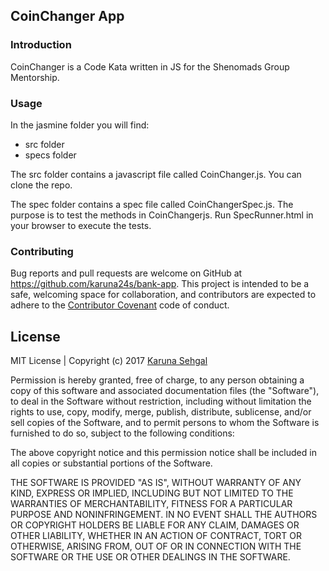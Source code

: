 ## CoinChanger App

### Introduction

CoinChanger is a Code Kata written in JS for the Shenomads Group Mentorship.

### Usage

In the jasmine folder you will find:
- src folder
- specs folder

The src folder contains a javascript file called CoinChanger.js. You can clone the repo.

The spec folder contains a spec file called CoinChangerSpec.js. The purpose is to test the methods in CoinChangerjs. Run SpecRunner.html in your browser to execute the tests.


### Contributing

Bug reports and pull requests are welcome on GitHub at https://github.com/karuna24s/bank-app. This project is intended to be a safe, welcoming space for collaboration, and contributors are expected to adhere to the [Contributor Covenant](contributor-covenant.org) code of conduct.

## License

MIT License | Copyright (c) 2017 [Karuna Sehgal](http://karunasehgal.com)

Permission is hereby granted, free of charge, to any person obtaining a copy
of this software and associated documentation files (the "Software"), to deal
in the Software without restriction, including without limitation the rights
to use, copy, modify, merge, publish, distribute, sublicense, and/or sell
copies of the Software, and to permit persons to whom the Software is
furnished to do so, subject to the following conditions:

The above copyright notice and this permission notice shall be included in all
copies or substantial portions of the Software.

THE SOFTWARE IS PROVIDED "AS IS", WITHOUT WARRANTY OF ANY KIND, EXPRESS OR
IMPLIED, INCLUDING BUT NOT LIMITED TO THE WARRANTIES OF MERCHANTABILITY,
FITNESS FOR A PARTICULAR PURPOSE AND NONINFRINGEMENT. IN NO EVENT SHALL THE
AUTHORS OR COPYRIGHT HOLDERS BE LIABLE FOR ANY CLAIM, DAMAGES OR OTHER
LIABILITY, WHETHER IN AN ACTION OF CONTRACT, TORT OR OTHERWISE, ARISING FROM,
OUT OF OR IN CONNECTION WITH THE SOFTWARE OR THE USE OR OTHER DEALINGS IN THE
SOFTWARE.
